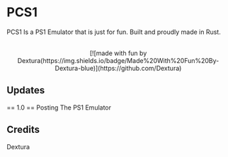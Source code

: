 # PCS1
PCS1 Is a PS1 Emulator that is just for fun. Built and proudly made in Rust.

<div align="center">
<br />
[![made with fun by Dextura(https://img.shields.io/badge/Made%20With%20Fun%20By-Dextura-blue)](https://github.com/Dextura)
</div>

## Updates

== 1.0 ==
Posting The PS1 Emulator

## Credits
Dextura

